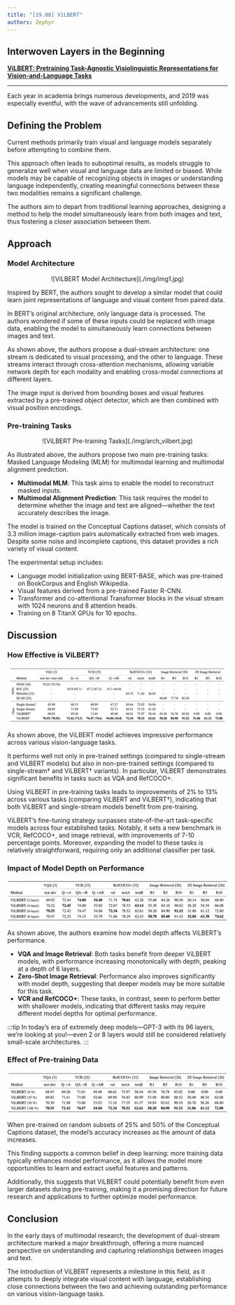 ```yaml
---
title: "[19.08] ViLBERT"
authors: Zephyr
---
```


## Interwoven Layers in the Beginning

[**ViLBERT: Pretraining Task-Agnostic Visiolinguistic Representations for Vision-and-Language Tasks**](https://arxiv.org/abs/1908.02265)

---

Each year in academia brings numerous developments, and 2019 was especially eventful, with the wave of advancements still unfolding.

## Defining the Problem

Current methods primarily train visual and language models separately before attempting to combine them.

This approach often leads to suboptimal results, as models struggle to generalize well when visual and language data are limited or biased. While models may be capable of recognizing objects in images or understanding language independently, creating meaningful connections between these two modalities remains a significant challenge.

The authors aim to depart from traditional learning approaches, designing a method to help the model simultaneously learn from both images and text, thus fostering a closer association between them.

## Approach

### Model Architecture

<div align="center">
<figure style={{"width": "85%"}}>
![ViLBERT Model Architecture](./img/img1.jpg)
</figure>
</div>

Inspired by BERT, the authors sought to develop a similar model that could learn joint representations of language and visual content from paired data.

In BERT’s original architecture, only language data is processed. The authors wondered if some of these inputs could be replaced with image data, enabling the model to simultaneously learn connections between images and text.

As shown above, the authors propose a dual-stream architecture: one stream is dedicated to visual processing, and the other to language. These streams interact through cross-attention mechanisms, allowing variable network depth for each modality and enabling cross-modal connections at different layers.

The image input is derived from bounding boxes and visual features extracted by a pre-trained object detector, which are then combined with visual position encodings.

### Pre-training Tasks

<div align="center">
<figure style={{"width": "70%"}}>
![ViLBERT Pre-training Tasks](./img/arch_vilbert.jpg)
</figure>
</div>

As illustrated above, the authors propose two main pre-training tasks: Masked Language Modeling (MLM) for multimodal learning and multimodal alignment prediction.

- **Multimodal MLM**: This task aims to enable the model to reconstruct masked inputs.
- **Multimodal Alignment Prediction**: This task requires the model to determine whether the image and text are aligned—whether the text accurately describes the image.

The model is trained on the Conceptual Captions dataset, which consists of 3.3 million image-caption pairs automatically extracted from web images. Despite some noise and incomplete captions, this dataset provides a rich variety of visual content.

The experimental setup includes:

- Language model initialization using BERT-BASE, which was pre-trained on BookCorpus and English Wikipedia.
- Visual features derived from a pre-trained Faster R-CNN.
- Transformer and co-attentional Transformer blocks in the visual stream with 1024 neurons and 8 attention heads.
- Training on 8 TitanX GPUs for 10 epochs.

## Discussion

### How Effective is ViLBERT?

![ViLBERT Performance](./img/vil_bert_table1.jpg)

As shown above, the ViLBERT model achieves impressive performance across various vision-language tasks.

It performs well not only in pre-trained settings (compared to single-stream and ViLBERT models) but also in non-pre-trained settings (compared to single-stream† and ViLBERT† variants). In particular, ViLBERT demonstrates significant benefits in tasks such as VQA and RefCOCO+.

Using ViLBERT in pre-training tasks leads to improvements of 2% to 13% across various tasks (comparing ViLBERT and ViLBERT†), indicating that both ViLBERT and single-stream models benefit from pre-training.

ViLBERT’s fine-tuning strategy surpasses state-of-the-art task-specific models across four established tasks. Notably, it sets a new benchmark in VCR, RefCOCO+, and image retrieval, with improvements of 7-10 percentage points. Moreover, expanding the model to these tasks is relatively straightforward, requiring only an additional classifier per task.

### Impact of Model Depth on Performance

![ViLBERT Depth Analysis](./img/vil_bert_table2.jpg)

As shown above, the authors examine how model depth affects ViLBERT’s performance.

- **VQA and Image Retrieval**: Both tasks benefit from deeper ViLBERT models, with performance increasing monotonically with depth, peaking at a depth of 6 layers.
- **Zero-Shot Image Retrieval**: Performance also improves significantly with model depth, suggesting that deeper models may be more suitable for this task.
- **VCR and RefCOCO+**: These tasks, in contrast, seem to perform better with shallower models, indicating that different tasks may require different model depths for optimal performance.

:::tip
In today’s era of extremely deep models—GPT-3 with its 96 layers, we’re looking at you!—even 2 or 8 layers would still be considered relatively small-scale architectures.
:::

### Effect of Pre-training Data

![ViLBERT Pre-training Data Analysis](./img/vil_bert_table3.jpg)

When pre-trained on random subsets of 25% and 50% of the Conceptual Captions dataset, the model’s accuracy increases as the amount of data increases.

This finding supports a common belief in deep learning: more training data typically enhances model performance, as it allows the model more opportunities to learn and extract useful features and patterns.

Additionally, this suggests that ViLBERT could potentially benefit from even larger datasets during pre-training, making it a promising direction for future research and applications to further optimize model performance.

## Conclusion

In the early days of multimodal research, the development of dual-stream architecture marked a major breakthrough, offering a more nuanced perspective on understanding and capturing relationships between images and text.

The introduction of ViLBERT represents a milestone in this field, as it attempts to deeply integrate visual content with language, establishing close connections between the two and achieving outstanding performance on various vision-language tasks.
